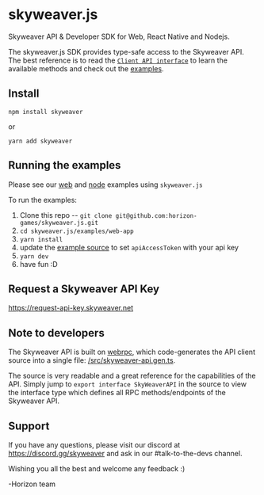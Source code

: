 skyweaver.js
============

Skyweaver API & Developer SDK for Web, React Native and Nodejs.

The skyweaver.js SDK provides type-safe access to the Skyweaver API. The best
reference is to read the [`Client API interface`](/src/skyweaver-api.gen.ts) to
learn the available methods and check out the [examples](/examples/).



## Install

`npm install skyweaver`

or

`yarn add skyweaver`


## Running the examples

Please see our [web](/examples/web-app/) and [node](/examples/node-app/) examples using `skyweaver.js`

To run the examples:
1. Clone this repo -- `git clone git@github.com:horizon-games/skyweaver.js.git`
2. `cd skyweaver.js/examples/web-app`
3. `yarn install`
4. update the [example source](src/main.ts) to set `apiAccessToken` with your api key
5. `yarn dev`
6. have fun :D


## Request a Skyweaver API Key

https://request-api-key.skyweaver.net



## Note to developers

The Skyweaver API is built on [webrpc](https://github.com/webrpc/webrpc), which code-generates
the API client source into a single file: [/src/skyweaver-api.gen.ts](/src/skyweaver-api.gen.ts).

The source is very readable and a great reference for the capabilities of the API. Simply jump to
`export interface SkyWeaverAPI` in the source to view the interface type which defines all RPC
methods/endpoints of the Skyweaver API.


## Support

If you have any questions, please visit our discord at https://discord.gg/skyweaver
and ask in our #talk-to-the-devs channel.

Wishing you all the best and welcome any feedback :)

-Horizon team
